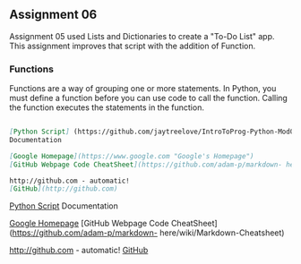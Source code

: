 ## Assignment 06

Assignment 05 used Lists and Dictionaries to create a "To-Do List" app.  This assignment improves that script with the addition of Function. 

### Functions

Functions are a way of grouping one or more statements. In Python, you must define a function before you can use code to call the function. Calling the function executes the statements in the function.

```markdown

[Python Script] (https://github.com/jaytreelove/IntroToProg-Python-Mod06/blob/master/assignment06.py)
Documentation 

[Google Homepage](https://www.google.com "Google's Homepage")
[GitHub Webpage Code CheatSheet](https://github.com/adam-p/markdown- here/wiki/Markdown-Cheatsheet)

http://github.com - automatic!
[GitHub](http://github.com)
```
[Python Script](https://github.com/jaytreelove/IntroToProg-Python-Mod06/blob/master/assignment06.py)
Documentation 

[Google Homepage](https://www.google.com "Google's Homepage")
[GitHub Webpage Code CheatSheet](https://github.com/adam-p/markdown- here/wiki/Markdown-Cheatsheet)

http://github.com - automatic!
[GitHub](http://github.com)
